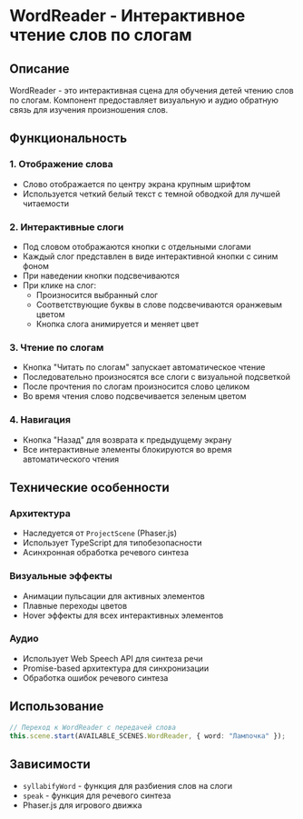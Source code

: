 # WordReader - Интерактивное чтение слов по слогам

## Описание
WordReader - это интерактивная сцена для обучения детей чтению слов по слогам. Компонент предоставляет визуальную и аудио обратную связь для изучения произношения слов.

## Функциональность

### 1. Отображение слова
- Слово отображается по центру экрана крупным шрифтом
- Используется четкий белый текст с темной обводкой для лучшей читаемости

### 2. Интерактивные слоги
- Под словом отображаются кнопки с отдельными слогами
- Каждый слог представлен в виде интерактивной кнопки с синим фоном
- При наведении кнопки подсвечиваются
- При клике на слог:
  - Произносится выбранный слог
  - Соответствующие буквы в слове подсвечиваются оранжевым цветом
  - Кнопка слога анимируется и меняет цвет

### 3. Чтение по слогам
- Кнопка "Читать по слогам" запускает автоматическое чтение
- Последовательно произносятся все слоги с визуальной подсветкой
- После прочтения по слогам произносится слово целиком
- Во время чтения слово подсвечивается зеленым цветом

### 4. Навигация
- Кнопка "Назад" для возврата к предыдущему экрану
- Все интерактивные элементы блокируются во время автоматического чтения

## Технические особенности

### Архитектура
- Наследуется от `ProjectScene` (Phaser.js)
- Использует TypeScript для типобезопасности
- Асинхронная обработка речевого синтеза

### Визуальные эффекты
- Анимации пульсации для активных элементов
- Плавные переходы цветов
- Hover эффекты для всех интерактивных элементов

### Аудио
- Использует Web Speech API для синтеза речи
- Promise-based архитектура для синхронизации
- Обработка ошибок речевого синтеза

## Использование

```typescript
// Переход к WordReader с передачей слова
this.scene.start(AVAILABLE_SCENES.WordReader, { word: "Лампочка" });
```

## Зависимости
- `syllabifyWord` - функция для разбиения слов на слоги
- `speak` - функция для речевого синтеза
- Phaser.js для игрового движка 